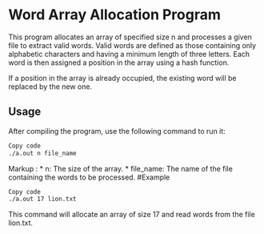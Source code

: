 # Word Array Allocation Program
This program allocates an array of specified size n and processes a given file to extract valid words. Valid words are defined as those containing only alphabetic characters and having a minimum length of three letters. Each word is then assigned a position in the array using a hash function.

If a position in the array is already occupied, the existing word will be replaced by the new one.

## Usage
After compiling the program, use the following command to run it:

```bash
Copy code
./a.out n file_name
```
 Markup : 
              * n: The size of the array.
              * file_name: The name of the file containing the words to be processed.
#Example
```bash
Copy code
./a.out 17 lion.txt
```
This command will allocate an array of size 17 and read words from the file lion.txt.
